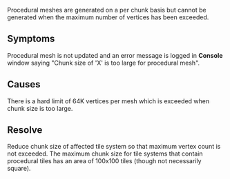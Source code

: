 Procedural meshes are generated on a per chunk basis but cannot be generated when the
maximum number of vertices has been exceeded.


## Symptoms

Procedural mesh is not updated and an error message is logged in **Console** window saying
"Chunk size of 'X' is too large for procedural mesh".



## Causes

There is a hard limit of 64K vertices per mesh which is exceeded when chunk size is too
large.



## Resolve

Reduce chunk size of affected tile system so that maximum vertex count is not exceeded.
The maximum chunk size for tile systems that contain procedural tiles has an area of
100x100 tiles (though not necessarily square).
